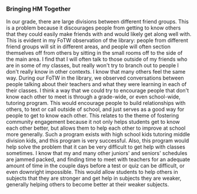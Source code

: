 ### Bringing HM Together

In our grade, there are large divisions between different friend groups. This is a problem because it discourages people from getting to know others that they could easily make friends with and would likely get along well with. This is evident in my FoTW observation of the library: people from different friend groups will sit in different areas, and people will often section themselves off from others by sitting in the small rooms off to the side of the main area. I find that I will often talk to those outside of my friends who are in some of my classes, but really won't try to branch out to people I don't really know in other contexts. I know that many others feel the same way. During our FoTW in the library, we observed conversations between people talking about their teachers and what they were learning in each of their classes. I think a way that we could try to encourage people that don't know each other to meet is through a grade-wide, or even school-wide, tutoring program. This would encourage people to build relationships with others, to text or call outside of school, and just serves as a good way for people to get to know each other. This relates to the theme of fostering community engagement because it not only helps students get to know each other better, but allows them to help each other to improve at school more generally. Such a program exists with high school kids tutoring middle division kids, and this program is very successful. Also, this program would help solve the problem that it can be very difficult to get help with classes sometimes. I know that my and many other juniors' and seniors' schedules are jammed packed, and finding time to meet with teachers for an adequate amount of time in the couple days before a test or quiz can be difficult, or even downright impossible. This would allow students to help others in subjects that they are stronger and get help in subjects they are weaker, generally helping others to become better at their weaker subjects. 
